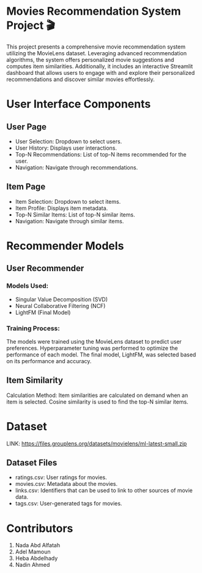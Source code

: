 # Movies Recommendation System Project 🎬
This project presents a comprehensive movie recommendation system utilizing the MovieLens dataset. Leveraging advanced recommendation algorithms, the system offers personalized movie suggestions and computes item similarities. Additionally, it includes an interactive Streamlit dashboard that allows users to engage with and explore their personalized recommendations and discover similar movies effortlessly.
<br>

# User Interface Components
## User Page

*  User Selection: Dropdown to select users.
*  User History: Displays user interactions.
*  Top-N Recommendations: List of top-N items recommended for the user.
*  Navigation: Navigate through recommendations.

## Item Page

*  Item Selection: Dropdown to select items.
*  Item Profile: Displays item metadata.
*  Top-N Similar Items: List of top-N similar items.
*   Navigation: Navigate through similar items.

# Recommender Models
## User Recommender
### Models Used:
* Singular Value Decomposition (SVD)
* Neural Collaborative Filtering (NCF)
* LightFM (Final Model)
### Training Process:
The models were trained using the MovieLens dataset to predict user preferences.
Hyperparameter tuning was performed to optimize the performance of each model.
The final model, LightFM, was selected based on its performance and accuracy.

## Item Similarity
Calculation Method:
Item similarities are calculated on demand when an item is selected.
Cosine similarity is used to find the top-N similar items.

# Dataset
LINK: https://files.grouplens.org/datasets/movielens/ml-latest-small.zip
## Dataset Files
* ratings.csv: User ratings for movies.
* movies.csv: Metadata about the movies.
* links.csv: Identifiers that can be used to link to other sources of movie data.
* tags.csv: User-generated tags for movies.
  
# Contributors
1. Nada Abd Alfatah
2. Adel Mamoun
3. Heba Abdelhady
4. Nadin Ahmed
